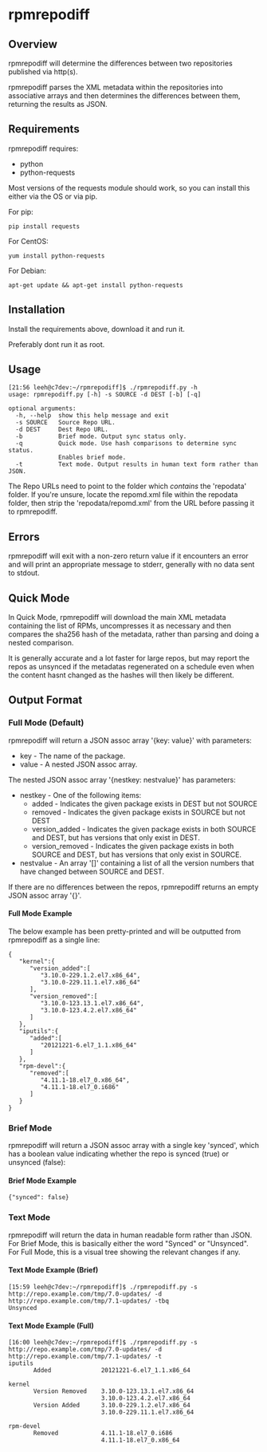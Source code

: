 # rpmrepodiff
## Overview
rpmrepodiff will determine the differences between two repositories published via
http(s).

rpmrepodiff parses the XML metadata within the repositories into associative arrays
and then determines the differences between them, returning the results as JSON.

## Requirements
rpmrepodiff requires:

* python
* python-requests

Most versions of the requests module should work, so you can install this either via
the OS or via pip.

For pip:
```
pip install requests
```

For CentOS:
```
yum install python-requests
```

For Debian:
```
apt-get update && apt-get install python-requests
```

## Installation
Install the requirements above, download it and run it.

Preferably dont run it as root.

## Usage
```
[21:56 leeh@c7dev:~/rpmrepodiff]$ ./rpmrepodiff.py -h
usage: rpmrepodiff.py [-h] -s SOURCE -d DEST [-b] [-q]

optional arguments:
  -h, --help  show this help message and exit
  -s SOURCE   Source Repo URL.
  -d DEST     Dest Repo URL.
  -b          Brief mode. Output sync status only.
  -q          Quick mode. Use hash comparisons to determine sync status.
              Enables brief mode.
  -t          Text mode. Output results in human text form rather than JSON.
```

The Repo URLs need to point to the folder which *contains* the 'repodata' folder.  If
you're unsure, locate the repomd.xml file within the repodata folder, then strip the 
'repodata/repomd.xml' from the URL before passing it to rpmrepodiff.

## Errors
rpmrepodiff will exit with a non-zero return value if it encounters an error and will
print an appropriate message to stderr, generally with no data sent to stdout.

## Quick Mode
In Quick Mode, rpmrepodiff will download the main XML metadata containing the list
of RPMs, uncompresses it as necessary and then compares the sha256 hash of the
metadata, rather than parsing and doing a nested comparison.

It is generally accurate and a lot faster for large repos, but may report the repos
as unsynced if the metadatas regenerated on a schedule even when the content hasnt 
changed as the hashes will then likely be different.

## Output Format
### Full Mode (Default)
rpmrepodiff will return a JSON assoc array '{key: value}' with parameters:

* key - The name of the package.
* value - A nested JSON assoc array.

The nested JSON assoc array '{nestkey: nestvalue}' has parameters:

* nestkey - One of the following items:
  * added - Indicates the given package exists in DEST but not SOURCE
  * removed - Indicates the given package exists in SOURCE but not DEST
  * version_added - Indicates the given package exists in both SOURCE and DEST, but has
    versions that only exist in DEST.
  * version_removed - Indicates the given package exists in both SOURCE and DEST, but has
    versions that only exist in SOURCE.
* nestvalue - An array '[]' containing a list of all the version numbers that have changed
  between SOURCE and DEST.

If there are no differences between the repos, rpmrepodiff returns an empty JSON assoc array '{}'.

#### Full Mode Example
The below example has been pretty-printed and will be outputted from rpmrepodiff as a single line:
```
{
   "kernel":{
      "version_added":[
         "3.10.0-229.1.2.el7.x86_64",
         "3.10.0-229.11.1.el7.x86_64"
      ],
      "version_removed":[
         "3.10.0-123.13.1.el7.x86_64",
         "3.10.0-123.4.2.el7.x86_64"
      ]
   },
   "iputils":{
      "added":[
         "20121221-6.el7_1.1.x86_64"
      ]
   },
   "rpm-devel":{
      "removed":[
         "4.11.1-18.el7_0.x86_64",
         "4.11.1-18.el7_0.i686"
      ]
   }
}
```

### Brief Mode
rpmrepodiff will return a JSON assoc array with a single key 'synced', which has a boolean
value indicating whether the repo is synced (true) or unsynced (false):

#### Brief Mode Example
```
{"synced": false}
```

### Text Mode
rpmrepodiff will return the data in human readable form rather than JSON.  For Brief Mode,
this is basically either the word "Synced" or "Unsynced".  For Full Mode, this is a visual
tree showing the relevant changes if any.

#### Text Mode Example (Brief)
```
[15:59 leeh@c7dev:~/rpmrepodiff]$ ./rpmrepodiff.py -s http://repo.example.com/tmp/7.0-updates/ -d http://repo.example.com/tmp/7.1-updates/ -tbq
Unsynced
```

#### Text Mode Example (Full)
````
[16:00 leeh@c7dev:~/rpmrepodiff]$ ./rpmrepodiff.py -s http://repo.example.com/tmp/7.0-updates/ -d http://repo.example.com/tmp/7.1-updates/ -t
iputils
       Added              20121221-6.el7_1.1.x86_64

kernel
       Version Removed    3.10.0-123.13.1.el7.x86_64
                          3.10.0-123.4.2.el7.x86_64
       Version Added      3.10.0-229.1.2.el7.x86_64
                          3.10.0-229.11.1.el7.x86_64

rpm-devel
       Removed            4.11.1-18.el7_0.i686
                          4.11.1-18.el7_0.x86_64
````
